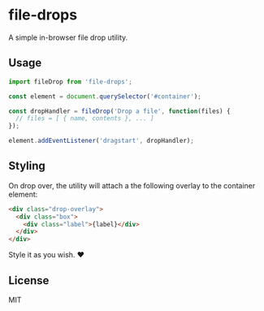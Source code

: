 # file-drops

A simple in-browser file drop utility.


## Usage

```javascript
import fileDrop from 'file-drops';

const element = document.querySelector('#container');

const dropHandler = fileDrop('Drop a file', function(files) {
  // files = [ { name, contents }, ... ]
});

element.addEventListener('dragstart', dropHandler);
```

## Styling

On drop over, the utility will attach a the following overlay to the
container element:

```html
<div class="drop-overlay">
  <div class="box">
    <div class="label">{label}</div>
  </div>
</div>
```

Style it as you wish. :heart:

## License

MIT
